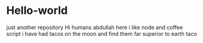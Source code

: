 # Hello-world
just another repository
Hi humans
abdullah here i like node and coffee script
i have had tacos on the moon and find them far superior to earth taco
